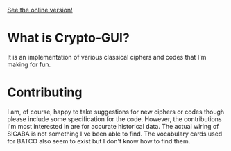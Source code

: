 [See the online version!](https://symmetricchaos.github.io/)

# What is Crypto-GUI?
It is an implementation of various classical ciphers and codes that I'm making for fun.


# Contributing
I am, of course, happy to take suggestions for new ciphers or codes though please include some specification for the code. However, the contributions I'm most interested in are for accurate historical data. The actual wiring of SIGABA is not something I've been able to find. The vocabulary cards used for BATCO also seem to exist but I don't know how to find them.